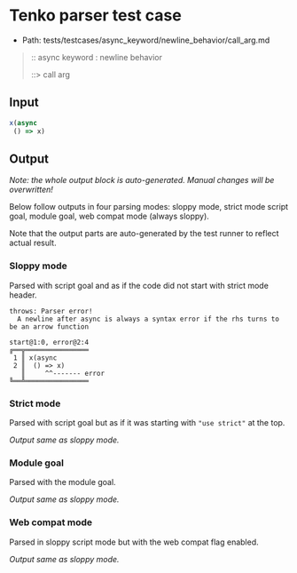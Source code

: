 # Tenko parser test case

- Path: tests/testcases/async_keyword/newline_behavior/call_arg.md

> :: async keyword : newline behavior
>
> ::> call arg

## Input

`````js
x(async 
 () => x)
`````

## Output

_Note: the whole output block is auto-generated. Manual changes will be overwritten!_

Below follow outputs in four parsing modes: sloppy mode, strict mode script goal, module goal, web compat mode (always sloppy).

Note that the output parts are auto-generated by the test runner to reflect actual result.

### Sloppy mode

Parsed with script goal and as if the code did not start with strict mode header.

`````
throws: Parser error!
  A newline after async is always a syntax error if the rhs turns to be an arrow function

start@1:0, error@2:4
╔══╦════════════════
 1 ║ x(async
 2 ║  () => x)
   ║     ^^------- error
╚══╩════════════════

`````

### Strict mode

Parsed with script goal but as if it was starting with `"use strict"` at the top.

_Output same as sloppy mode._

### Module goal

Parsed with the module goal.

_Output same as sloppy mode._

### Web compat mode

Parsed in sloppy script mode but with the web compat flag enabled.

_Output same as sloppy mode._
